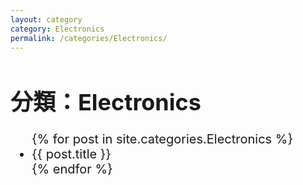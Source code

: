 ```yaml
---
layout: category
category: Electronics
permalink: /categories/Electronics/
---
```

<style>
  h1 {
    font-size: 36px; /* 大標題字體 */
  }
  ul {
    font-size: 20px; /* 清單字體 */
  }
  ul li a {
    font-size: 20px; /* 連結字體 */
    text-decoration: none;
  }
  ul li a:hover {
    text-decoration: underline;
  }
</style>
<h1>分類：Electronics</h1>

<ul>
  {% for post in site.categories.Electronics %}
    <li><a href="{{ post.url }}">{{ post.title }}</a></li>
  {% endfor %}
</ul>

